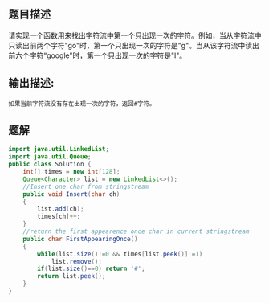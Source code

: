 ## 题目描述

请实现一个函数用来找出字符流中第一个只出现一次的字符。例如，当从字符流中只读出前两个字符"go"时，第一个只出现一次的字符是"g"。当从该字符流中读出前六个字符“google"时，第一个只出现一次的字符是"l"。

## 输出描述:

```
如果当前字符流没有存在出现一次的字符，返回#字符。
```

## 题解

```java
import java.util.LinkedList;
import java.util.Queue;
public class Solution {
    int[] times = new int[128];
    Queue<Character> list = new LinkedList<>();
    //Insert one char from stringstream
    public void Insert(char ch)
    {
        list.add(ch);
        times[ch]++;
    }
    //return the first appearence once char in current stringstream
    public char FirstAppearingOnce()
    {
        while(list.size()!=0 && times[list.peek()]!=1)
            list.remove();
        if(list.size()==0) return '#';
        return list.peek();
    }
}
```

